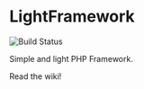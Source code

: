 LightFramework
==============

![Build Status](https://travis-ci.org/arall/LightFramework.svg?branch=master)

Simple and light PHP Framework.

Read the wiki!
